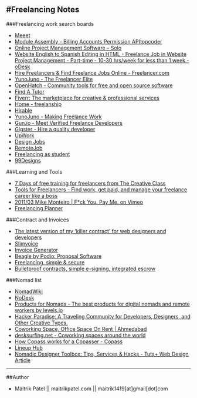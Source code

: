 #Freelancing Notes
---

###Freelancing work search boards

- [Meeet](http://meeet.co/)
- [Module Assembly - Billing Accounts Permission APItopcoder](http://www.topcoder.com/challenge-details/30043590/?type=develop)
- [Online Project Management Software – Solo](http://www.thrivesolo.com/online-project-management-software)
- [Website English to Spanish Editing in HTML - Freelance Job in Website Project Management - Part-time - 10-30 hrs/week for less than 1 week - oDesk](https://www.odesk.com/o/jobs/job/_~01156409815651aeb9/)
- [Hire Freelancers & Find Freelance Jobs Online - Freelancer.com](https://www.freelancer.com/?utm_expid=294858-224.nsZsuOljQhaYjHJeopKEEA.0)
- [YunoJuno - The Freelancer Elite](https://www.yunojuno.com/)
- [OpenHatch - Community tools for free and open source software](https://openhatch.org/)
- [Find A Tutor](http://www.universitytutor.com/)
- [Fiverr: The marketplace for creative & professional services](https://www.fiverr.com/)
- [Home - freelanship](https://freelanship.com/?ref=producthunt)
- [Hirable](http://wearehirable.com/?ref=producthunt)
- [YunoJuno - Making Freelance Work](https://www.yunojuno.com/?ref=producthunt)
- [Gun.io - Meet Verified Freelance Developers](https://gun.io/?ref=producthunt)
- [Gigster - Hire a quality developer](http://www.trygigster.com/?ref=producthunt)
- [UpWork](https://www.upwork.com/)
- [Design Jobs](http://weeklydesignjobs.com/)
- [RemoteJob](http://talentboard.me/)
- [Freelancing as student](https://freelanship.com/vip/)
- [99Designs](http://99designs.com/how-it-works)


###Learning and Tools

- [7 Days of free training for freelancers from The Creative Class]()
- [Tools for Freelancers - Find work, get paid, and manage your freelance career like a boss](https://thecreativeclass.io/guide/?ref=producthunt)
- [2011/03 Mike Monteiro | F*ck You. Pay Me. on Vimeo](https://vimeo.com/22053820)
- [Freelancing Planner](http://cushionapp.com/)

###Contract and Invoices

- [The latest version of my ‘killer contract’ for web designers and developers](https://gist.github.com/malarkey/4031110)
- [Slimvoice](https://slimvoice.co/?ref=producthunt)
- [Invoice Generator](https://invoice.to/)
- [Beagle by Podio: Proposal Software](https://getbeagle.co/?ref=producthunt)
- [Freelancing, simple & secure](https://www.hellobonsai.com)
- [Bulletproof contracts, simple e-signing, integrated escrow](https://www.hellobonsai.com/)

###Nomad list


- [NomadWiki](http://www.nomadwiki.net/)
- [NoDesk](http://nodesk.co/)
- [Products for Nomads - The best products for digital nomads and remote workers by levels.io](http://www.producthunt.com/@levelsio/collections/products-for-nomads)
- [Hacker Paradise: A Traveling Community for Developers, Designers, and Other Creative Types.](http://www.hackerparadise.org/)
- [Coworking Space, Office Space On Rent | Ahmedabad](http://www.openxcelltechcenter.com/#lightbox[group-5]/1/)
- [desksurfing.net - Coworking spaces around the world](http://www.desksurfing.net/)
- [How Copass works for a Copasser - Copass](https://copass.org/how_it_works)
- [Lineup Hub](http://lineuphub.co/)
- [Nomadic Designer Toolbox: Tips, Services & Hacks - Tuts+ Web Design Article](http://webdesign.tutsplus.com/articles/nomadic-designer-toolbox-tips-services-hacks--cms-23078)

---
##Author

- Maitrik Patel || maitrikpatel.com || maitrik1419[at]gmail[dot]com
